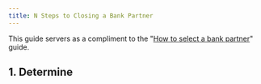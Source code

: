 ```yaml
---
title: N Steps to Closing a Bank Partner
---
```


This guide servers as a compliment to the "[How to select a bank partner](how-to-select-a-bank-partner)" guide.

## 1. Determine 
